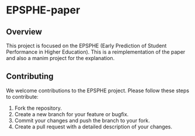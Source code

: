 # EPSPHE-paper

## Overview
This project is focused on the EPSPHE (Early Prediction of Student Performance in Higher Education). This is a reimplementation of the paper and also a manim project for the explanation.

## Contributing
We welcome contributions to the EPSPHE project. Please follow these steps to contribute:

1. Fork the repository.
2. Create a new branch for your feature or bugfix.
3. Commit your changes and push the branch to your fork.
4. Create a pull request with a detailed description of your changes.